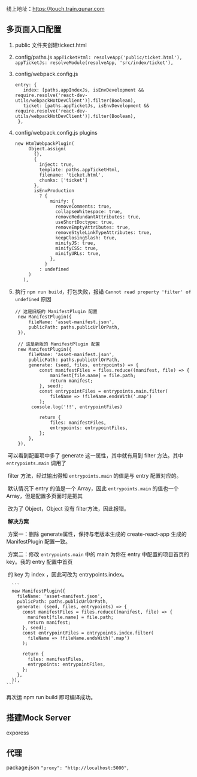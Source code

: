 线上地址：https://touch.train.qunar.com

## 多页面入口配置
1. public 文件夹创建tickect.html
2. config/paths.js
   `appTicketHtml: resolveApp('public/ticket.html'),`
   `appTicketJs: resolveModule(resolveApp, 'src/index/ticket'),`
3. config/webpack.config.js
   ```
   entry: {
      index: [paths.appIndexJs, isEnvDevelopment && require.resolve('react-dev-utils/webpackHotDevClient')].filter(Boolean),
      ticket: [paths.appTicketJs, isEnvDevelopment && require.resolve('react-dev-utils/webpackHotDevClient')].filter(Boolean),
    },
   ```
4. config/webpack.config.js
   plugins
   ```
   new HtmlWebpackPlugin(
        Object.assign(
          {},
          {
            inject: true,
            template: paths.appTicketHtml,
            filename: 'ticket.html',
            chunks: ['ticket']
          },
          isEnvProduction
            ? {
                minify: {
                  removeComments: true,
                  collapseWhitespace: true,
                  removeRedundantAttributes: true,
                  useShortDoctype: true,
                  removeEmptyAttributes: true,
                  removeStyleLinkTypeAttributes: true,
                  keepClosingSlash: true,
                  minifyJS: true,
                  minifyCSS: true,
                  minifyURLs: true,
                },
              }
            : undefined
        )
      ),
   ```
5. 执行 `npm run build`，打包失败，报错 `Cannot read property 'filter' of undefined`
   原因
   
   ```
   // 这是旧版的 ManifestPlugin 配置
    new ManifestPlugin({
        fileName: 'asset-manifest.json',
        publicPath: paths.publicUrlOrPath,
    }),
      
    // 这是新版的 ManifestPlugin 配置
    new ManifestPlugin({
        fileName: 'asset-manifest.json',
        publicPath: paths.publicUrlOrPath,
        generate: (seed, files, entrypoints) => {
            const manifestFiles = files.reduce((manifest, file) => {
                manifest[file.name] = file.path;
                return manifest;
            }, seed);
            const entrypointFiles = entrypoints.main.filter(
                fileName => !fileName.endsWith('.map')
            );
         console.log('!!', entrypointFiles)
   
            return {
                files: manifestFiles,
                entrypoints: entrypointFiles,
            };
        },
    }),
   ```

​       可以看到配置项中多了 generate 这一属性，其中就有用到 filter 方法。其中 `entrypoints.main` 调用了  

​       filter 方法，经过输出得知 `entrypoints.main` 的值是与 entry 配置对应的。

​       默认情况下 entry 的值是一个 Array，因此 `entrypoints.main` 的值也一个 Array，但是配置多页面时是把其

​       改为了 Object，Object 没有 filter方法，因此报错。

​    **解决方案**

​      方案一：删除 generate属性，保持与老版本生成的 create-react-app 生成的 ManifestPlugin 配置一致。

​     方案二：修改 `entrypoints.main` 中的 main 为你在 entry 中配置的项目首页的 key。我的 entry 配置中首页 

​      的 key 为 index ，因此可改为 entrypoints.index。

      ```
      new ManifestPlugin({
        fileName: 'asset-manifest.json',
        publicPath: paths.publicUrlOrPath,
        generate: (seed, files, entrypoints) => {
          const manifestFiles = files.reduce((manifest, file) => {
            manifest[file.name] = file.path;
            return manifest;
          }, seed);
          const entrypointFiles = entrypoints.index.filter(
            fileName => !fileName.endsWith('.map')
          );

          return {
            files: manifestFiles,
            entrypoints: entrypointFiles,
          };
        },
      }),
    ```
再次运 npm run build 即可编译成功。

## 搭建Mock Server
exporess

## 代理
package.json
`"proxy": "http://localhost:5000",`